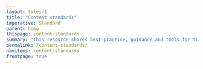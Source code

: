 ```yaml
---
layout: tiles-1
title: "Content standards"
imperative: Standard
parent: home
thispage: content-standards
summary: "This resource shares best practice, guidance and tools for the creation of content to support the delivery of user-centred public services. The standards and patterns included here have been developed by the Scottish Government’s Digital Directorate and are free to use by government, public sector and third sector non-commercial organisations in Scotland."
permalink: /content-standards/
navitems: content-standards
frontpage: true
---
```

